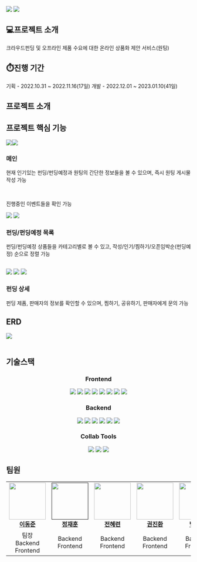 <img src="https://github.com/papicc45/papicc45/assets/118866032/18d94fe3-5506-446c-bda7-c8cece2b475e">
<img src="https://github.com/papicc45/papicc45/assets/118866032/9a721e40-45dc-412c-a472-fb34439f6eca">

## 💻프로젝트 소개
크라우드펀딩 및 오프라인 제품 수요에 대한 온라인 상품화 제안 서비스(원팅)

## ⏱️진행 기간
기획 - 2022.10.31 ~ 2022.11.16(17일) 
개발 - 2022.12.01 ~ 2023.01.10(41일)

## 프로젝트 소개
<p></p>

## 프로젝트 핵심 기능
<div style="display : flex;">
  <img src="https://github.com/kdt-8-4/Weatherfit_Backend/assets/118866032/edaa1827-ffc5-412f-bdf1-6a4bb9982de4">
  <img src="https://github.com/kdt-8-4/Weatherfit_Backend/assets/118866032/bd869fb7-7fc5-4963-957b-c19f12bd6c85">
</div>

### 메인
<p>현재 인기있는 펀딩/펀딩예정과 원팅의 간단한 정보들을 볼 수 있으며, 즉시 원팅 게시물 작성 가능</p><br/>
<p>진행중인 이벤트들을 확인 가능</p>

<div stytle="diplay : flex;">
  <img src="https://github.com/kdt-8-4/Weatherfit_Backend/assets/118866032/1f4263f7-c083-4128-b8ee-b22ef8005745">
  <img src="https://github.com/kdt-8-4/Weatherfit_Backend/assets/118866032/41aa9baf-9bd9-4fd6-9fcb-44af40e1763e">
</div>

### 펀딩/펀딩예정 목록
<p>펀딩/펀딩예정 상품들을 카테고리별로 볼 수 있고, 작성/인기/찜하기/오픈임박순(펀딩예정) 순으로 정렬 가능</p><br/>


<div stytle="diplay : flex;">
  <img src="https://github.com/kdt-8-4/Weatherfit_Backend/assets/118866032/1011597e-3546-4aa0-95f3-2b2b151326d7">
  <img src="https://github.com/kdt-8-4/Weatherfit_Backend/assets/118866032/80f06e15-2e98-492e-bdc9-aa65c2e81b87">
  <img src="https://github.com/kdt-8-4/Weatherfit_Backend/assets/118866032/c4346e48-15d4-4389-b437-9ae802b43103">
  
</div>

### 펀딩 상세
<p>펀딩 제품, 판매자의 정보를 확인할 수 있으며, 찜하기, 공유하기, 판매자에게 문의 가능</p>



## ERD
<img src="https://github.com/papicc45/papicc45/assets/118866032/47aa076e-f45a-4338-ac4b-5d9483466f9b">
<br/><br/>


## 기술스택
<div align=center> 
  <h3><b>Frontend</b></h3>
  <img src="https://img.shields.io/badge/HTML5-E34F26?style=flat&logo=html5&logoColor=white">
  <img src="https://img.shields.io/badge/CSS3-1572B6?style=flat&logo=css3&logoColor=white">
  <img src="https://img.shields.io/badge/Javascript-F7DF1E?style=flat&logo=javascript&logoColor=white">
  <img src="https://img.shields.io/badge/jQuery-0769AD?style=flat&logo=jquery&logoColor=white">
  <img src="https://img.shields.io/badge/Ajax-000000?style=flat&logo=ajax&logoColor=white">
  <img src="https://img.shields.io/badge/Kakao Map API-FFCD00?style=flat&logo=kakao&logoColor=white">
  <img src="https://img.shields.io/badge/CoolSMS API-40AEF0?style=flat&logo=&logoColor=white">
  <img src="https://img.shields.io/badge/Naver Mail API-03C75A?style=flat&logo=naver&logoColor=white">

  <br/>
  
  <h3><b>Backend</b></h3>
  <img src="https://img.shields.io/badge/Java-007396?style=flat&logo=java&logoColor=white">
  <img src="https://img.shields.io/badge/Mybatis-000000?style=flat&logo=mybatis&logoColor=white">
  <img src="https://img.shields.io/badge/Spring Framework-6DB33F?style=flat&logo=spring&logoColor=white">
  <img src="https://img.shields.io/badge/Oracle-F80000?&logo=oracle&logoColor=white">
  <img src="https://img.shields.io/badge/Apache Tomcat-F8DC75?&logo=apachetomcat&logoColor=white">
  <img src="https://img.shields.io/badge/Import API-D9411E?&logo=&logoColor=white">
  <br/>

  <h3>Collab Tools</h3>
  <img src="https://img.shields.io/badge/GitHub-181717?&logo=github&logoColor=white">
  <img src="https://img.shields.io/badge/Figma-F24E1E?&logo=Figma&logoColor=white">
  <img src="https://img.shields.io/badge/SourceTree-0052CC?&logo=sourcetree&logoColor=white">
  
</div>

## 팀원
<table align="center">
  <tbody>
    <tr>
      <td align="center"><a href="https://github.com/papicc45"><img src="https://github.com/papicc45.png" width="100px;" alt=""/><br /><b>이동준</b></a><br /></td>
      <td align="center"><a href=""><img src="" width="100px;" alt=""/><br /><b>정재훈</b></a><br /></td>
      <td align="center"><a href="https://github.com/nutbrown"><img src="https://github.com/nutbrown.png" width="100px;" alt=""/><br /><b>전혜련</b></a><br /></td>
      <td align="center"><a href="https://github.com/jinhwan113331"><img src="https://github.com/jinhwan113331.png" width="100px;" alt=""/><br /><b>권진환</b></a><br /></td>
      <td align="center"><a href="https://github.com/LoopyBAEK"><img src="https://github.com/LoopyBAEK.png" width="100px;" alt=""/><br /><b>백장미</b></a><br /></td>
    </tr>
    <tr>
      <td align="center">팀장<br/>Backend<br/>Frontend</td>
      <td align="center">Backend<br/>Frontend</td>
      <td align="center">Backend<br/>Frontend</td>
      <td align="center">Backend<br/>Frontend</td>
      <td align="center">Backend<br/>Frontend</td>
    </tr>
    
  </tbody>
</table>


